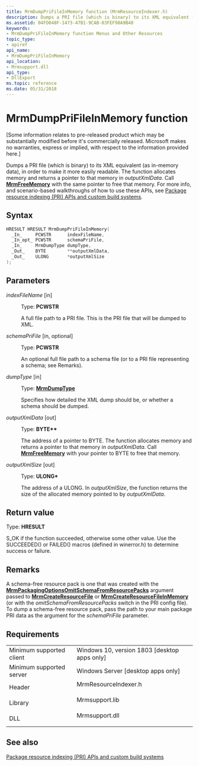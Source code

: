 ```yaml
---
title: MrmDumpPriFileInMemory function (MrmResourceIndexer.h)
description: Dumps a PRI file (which is binary) to its XML equivalent (as in-memory data), in order to make it more easily readable.
ms.assetid: 04FD048F-1473-47B1-9CAB-03FEF98A9B48
keywords:
- MrmDumpPriFileInMemory function Menus and Other Resources
topic_type:
- apiref
api_name:
- MrmDumpPriFileInMemory
api_location:
- Mrmsupport.dll
api_type:
- DllExport
ms.topic: reference
ms.date: 05/31/2018
---
```


# MrmDumpPriFileInMemory function

\[Some information relates to pre-released product which may be substantially modified before it's commercially released. Microsoft makes no warranties, express or implied, with respect to the information provided here.\]

Dumps a PRI file (which is binary) to its XML equivalent (as in-memory data), in order to make it more easily readable. The function allocates memory and returns a pointer to that memory in *outputXmlData*. Call [**MrmFreeMemory**](mrmfreememory.md) with the same pointer to free that memory. For more info, and scenario-based walkthroughs of how to use these APIs, see [Package resource indexing (PRI) APIs and custom build systems](/windows/uwp/app-resources/pri-apis-custom-build-systems).

## Syntax


```C++
HRESULT HRESULT MrmDumpPriFileInMemory(
  _In_     PCWSTR      indexFileName,
  _In_opt_ PCWSTR      schemaPriFile,
  _In_     MrmDumpType dumpType,
  _Out_    BYTE        **outputXmlData,
  _Out_    ULONG       *outputXmlSize
);
```



## Parameters

<dl> <dt>

*indexFileName* \[in\]
</dt> <dd>

Type: **PCWSTR**

A full file path to a PRI file. This is the PRI file that will be dumped to XML.

</dd> <dt>

*schemaPriFile* \[in, optional\]
</dt> <dd>

Type: **PCWSTR**

An optional full file path to a schema file (or to a PRI file representing a schema; see Remarks).

</dd> <dt>

*dumpType* \[in\]
</dt> <dd>

Type: **[**MrmDumpType**](mrmdumptype.md)**

Specifies how detailed the XML dump should be, or whether a schema should be dumped.

</dd> <dt>

*outputXmlData* \[out\]
</dt> <dd>

Type: **BYTE\*\***

The address of a pointer to BYTE. The function allocates memory and returns a pointer to that memory in *outputXmlData*. Call [**MrmFreeMemory**](mrmfreememory.md) with your pointer to BYTE to free that memory.

</dd> <dt>

*outputXmlSize* \[out\]
</dt> <dd>

Type: **ULONG\***

The address of a ULONG. In *outputXmlSize*, the function returns the size of the allocated memory pointed to by *outputXmlData*.

</dd> </dl>

## Return value

Type: **HRESULT**

S\_OK if the function succeeded, otherwise some other value. Use the SUCCEEDED() or FAILED() macros (defined in winerror.h) to determine success or failure.

## Remarks

A schema-free resource pack is one that was created with the [**MrmPackagingOptionsOmitSchemaFromResourcePacks**](mrmpackagingoptions.md) argument passed to [**MrmCreateResourceFile**](mrmcreateresourcefile.md) or [**MrmCreateResourceFileInMemory**](mrmcreateresourcefileinmemory.md) (or with the *omitSchemaFromResourcePacks* switch in the PRI config file). To dump a schema-free resource pack, pass the path to your main package PRI data as the argument for the *schemaPriFile* parameter.

## Requirements



|                                     |                                                                                                 |
|-------------------------------------|-------------------------------------------------------------------------------------------------|
| Minimum supported client<br/> | Windows 10, version 1803 \[desktop apps only\]<br/>                                       |
| Minimum supported server<br/> | Windows Server \[desktop apps only\]<br/>                                                 |
| Header<br/>                   | <dl> <dt>MrmResourceIndexer.h</dt> </dl> |
| Library<br/>                  | <dl> <dt>Mrmsupport.lib</dt> </dl>       |
| DLL<br/>                      | <dl> <dt>Mrmsupport.dll</dt> </dl>       |



## See also

<dl> <dt>

[Package resource indexing (PRI) APIs and custom build systems](/windows/uwp/app-resources/pri-apis-custom-build-systems)
</dt> </dl>

 

